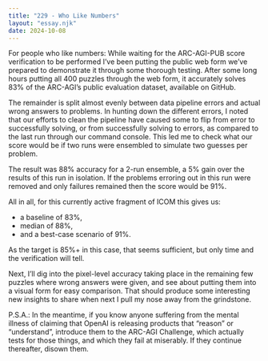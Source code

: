 ```yaml
---
title: "229 - Who Like Numbers"
layout: "essay.njk"
date: 2024-10-08
---
```


For people who like numbers: While waiting for the ARC-AGI-PUB score verification to be performed I’ve been putting the public web form we’ve prepared to demonstrate it through some thorough testing. After some long hours putting all 400 puzzles through the web form, it accurately solves 83% of the ARC-AGI’s public evaluation dataset, available on GitHub.

The remainder is split almost evenly between data pipeline errors and actual wrong answers to problems. In hunting down the different errors, I noted that our efforts to clean the pipeline have caused some to flip from error to successfully solving, or from successfully solving to errors, as compared to the last run through our command console. This led me to check what our score would be if two runs were ensembled to simulate two guesses per problem. 
 
The result was 88% accuracy for a 2-run ensemble, a 5% gain over the results of this run in isolation. If the problems erroring out in this run were removed and only failures remained then the score would be 91%.

All in all, for this currently active fragment of ICOM this gives us:
- a baseline of 83%, 
- median of 88%, 
- and a best-case scenario of 91%.

As the target is 85%+ in this case, that seems sufficient, but only time and the verification will tell.

Next, I’ll dig into the pixel-level accuracy taking place in the remaining few puzzles where wrong answers were given, and see about putting them into a visual form for easy comparison. That should produce some interesting new insights to share when next I pull my nose away from the grindstone.

P.S.A.: In the meantime, if you know anyone suffering from the mental illness of claiming that OpenAI is releasing products that “reason” or “understand”, introduce them to the ARC-AGI Challenge, which actually tests for those things, and which they fail at miserably. If they continue thereafter, disown them.

